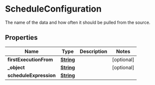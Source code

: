 

# ScheduleConfiguration

The name of the data and how often it should be pulled from the source.

## Properties

| Name | Type | Description | Notes |
|------------ | ------------- | ------------- | -------------|
|**firstExecutionFrom** | [**String**](String.md) |  |  [optional] |
|**_object** | [**String**](String.md) |  |  [optional] |
|**scheduleExpression** | [**String**](String.md) |  |  |



